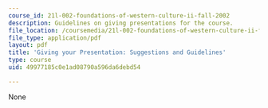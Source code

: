 ```yaml
---
course_id: 21l-002-foundations-of-western-culture-ii-fall-2002
description: Guidelines on giving presentations for the course.
file_location: /coursemedia/21l-002-foundations-of-western-culture-ii-fall-2002/49977185c0e1ad08790a596da6debd54_presentations.pdf
file_type: application/pdf
layout: pdf
title: 'Giving your Presentation: Suggestions and Guidelines'
type: course
uid: 49977185c0e1ad08790a596da6debd54

---
```

None